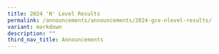 ```yaml
---
title: 2024 'N' Level Results
permalink: /announcements/announcements/2024-gce-nlevel-results/
variant: markdown
description: ""
third_nav_title: Announcements
---
```

